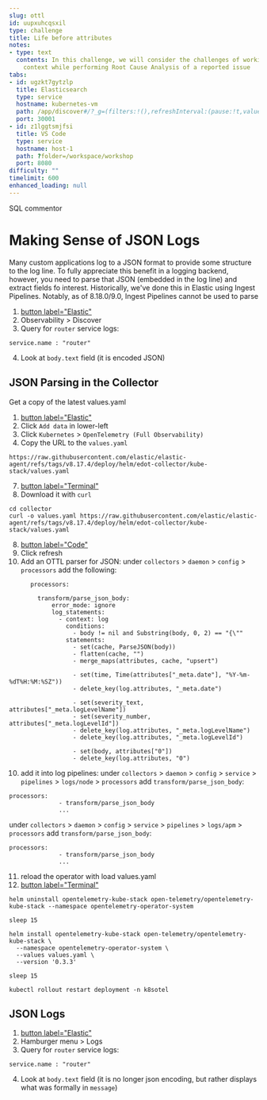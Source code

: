 ```yaml
---
slug: ottl
id: uupxuhcqsxil
type: challenge
title: Life before attributes
notes:
- type: text
  contents: In this challenge, we will consider the challenges of working with limited
    context while performing Root Cause Analysis of a reported issue
tabs:
- id: ugzkt7gytzlp
  title: Elasticsearch
  type: service
  hostname: kubernetes-vm
  path: /app/discover#/?_g=(filters:!(),refreshInterval:(pause:!t,value:60000),time:(from:now-15m,to:now))&_a=(columns:!(),dataSource:(dataViewId:'logs-*',type:dataView),filters:!(),hideChart:!f,interval:auto,query:(language:kuery,query:''),sort:!(!('@timestamp',desc)))
  port: 30001
- id: z1lggtsmjfsi
  title: VS Code
  type: service
  hostname: host-1
  path: ?folder=/workspace/workshop
  port: 8080
difficulty: ""
timelimit: 600
enhanced_loading: null
---
```


SQL commentor


Making Sense of JSON Logs
===

Many custom applications log to a JSON format to provide some structure to the log line. To fully appreciate this benefit in a logging backend, however, you need to parse that JSON (embedded in the log line) and extract fields fo interest. Historically, we've done this in Elastic using Ingest Pipelines. Notably, as of 8.18.0/9.0, Ingest Pipelines cannot be used to parse

1. [button label="Elastic"](tab-0)
2. Observability > Discover
3. Query for `router` service logs:
```kql
service.name : "router"
````
4. Look at `body.text` field (it is encoded JSON)

## JSON Parsing in the Collector
Get a copy of the latest values.yaml
1. [button label="Elastic"](tab-0)
2. Click `Add data` in lower-left
3. Click `Kubernetes` > `OpenTelemetry (Full Observability)`
4. Copy the URL to the `values.yaml`
```
https://raw.githubusercontent.com/elastic/elastic-agent/refs/tags/v8.17.4/deploy/helm/edot-collector/kube-stack/values.yaml
```
7. [button label="Terminal"](tab-1)
8. Download it with `curl`
```bash,run
cd collector
curl -o values.yaml https://raw.githubusercontent.com/elastic/elastic-agent/refs/tags/v8.17.4/deploy/helm/edot-collector/kube-stack/values.yaml
```
8. [button label="Code"](tab-2)
9. Click refresh
10. Add an OTTL parser for JSON:
under `collectors` > `daemon` > `config` > `processors` add the following:
```ottl
      processors:

        transform/parse_json_body:
            error_mode: ignore
            log_statements:
              - context: log
                conditions:
                  - body != nil and Substring(body, 0, 2) == "{\""
                statements:
                  - set(cache, ParseJSON(body))
                  - flatten(cache, "")
                  - merge_maps(attributes, cache, "upsert")

                  - set(time, Time(attributes["_meta.date"], "%Y-%m-%dT%H:%M:%SZ"))
                  - delete_key(log.attributes, "_meta.date")

                  - set(severity_text, attributes["_meta.logLevelName"])
                  - set(severity_number, attributes["_meta.logLevelId"])
                  - delete_key(log.attributes, "_meta.logLevelName")
                  - delete_key(log.attributes, "_meta.logLevelId")

                  - set(body, attributes["0"])
                  - delete_key(log.attributes, "0")
```
10. add it into log pipelines:
under `collectors` > `daemon` > `config` > `service` > `pipelines` > `logs/node` > `processors` add `transform/parse_json_body`:
```
processors:
              - transform/parse_json_body
              ...
```
under `collectors` > `daemon` > `config` > `service` > `pipelines` > `logs/apm` > `processors` add `transform/parse_json_body`:
```
processors:
              - transform/parse_json_body
              ...
```
11. reload the operator with load values.yaml
12. [button label="Terminal"](tab-1)
```bash,run
helm uninstall opentelemetry-kube-stack open-telemetry/opentelemetry-kube-stack --namespace opentelemetry-operator-system

sleep 15

helm install opentelemetry-kube-stack open-telemetry/opentelemetry-kube-stack \
  --namespace opentelemetry-operator-system \
  --values values.yaml \
  --version '0.3.3'

sleep 15

kubectl rollout restart deployment -n k8sotel
```

## JSON Logs
1. [button label="Elastic"](tab-0)
2. Hamburger menu > Logs
3. Query for `router` service logs:
```kql
service.name : "router"
````
4. Look at `body.text` field (it is no longer json encoding, but rather displays what was formally in `message`)
